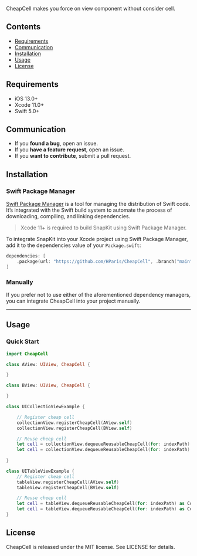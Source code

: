 
CheapCell makes you force on view component without consider cell.

## Contents

- [Requirements](#requirements)
- [Communication](#communication)
- [Installation](#installation)
- [Usage](#usage)
- [License](#license)


## Requirements

- iOS 13.0+
- Xcode 11.0+
- Swift 5.0+


## Communication

- If you **found a bug**, open an issue.
- If you **have a feature request**, open an issue.
- If you **want to contribute**, submit a pull request.


## Installation

### Swift Package Manager

[Swift Package Manager](https://swift.org/package-manager/) is a tool for managing the distribution of Swift code. It’s integrated with the Swift build system to automate the process of downloading, compiling, and linking dependencies.

> Xcode 11+ is required to build SnapKit using Swift Package Manager.

To integrate SnapKit into your Xcode project using Swift Package Manager, add it to the dependencies value of your `Package.swift`:

```swift
dependencies: [
    .package(url: "https://github.com/HParis/CheapCell", .branch("main"))
]
```

### Manually

If you prefer not to use either of the aforementioned dependency managers, you can integrate CheapCell into your project manually.

---

## Usage

### Quick Start

```swift
import CheapCell

class AView: UIView, CheapCell {

}

class BView: UIView, CheapCell {

}

class UICollectioViewExample { 

    // Register cheap cell 
    collectionView.registerCheapCell(AView.self)
    collectionView.registerCheapCell(BView.self)

    // Reuse cheep cell
    let cell = collectionView.dequeueReusableCheapCell(for: indexPath) as CollectionCell<AView>
    let cell = collectionView.dequeueReusableCheapCell(for: indexPath) as CollectionCell<BView>
    
}

class UITableViewExample {
    // Register cheap cell 
    tableView.registerCheapCell(AView.self)
    tableView.registerCheapCell(BView.self)

    // Reuse cheep cell
    let cell = tableView.dequeueReusableCheapCell(for: indexPath) as CollectionCell<AView>
    let cell = tableView.dequeueReusableCheapCell(for: indexPath) as CollectionCell<BView>
}

```


## License

CheapCell is released under the MIT license. See LICENSE for details.
